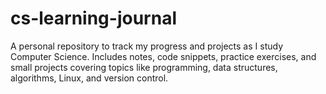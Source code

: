 # cs-learning-journal
A personal repository to track my progress and projects as I study Computer Science. Includes notes, code snippets, practice exercises, and small projects covering topics like programming, data structures, algorithms, Linux, and version control.
